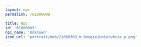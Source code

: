 ```yaml
---
layout: npc
permalink: /61000009

title: Npc
id: '61000009'
npc_name: 'Unknown'
icon_url: 'portrait/mob/21000369_m_boogiejuniorwhite_p.png'
---
```

